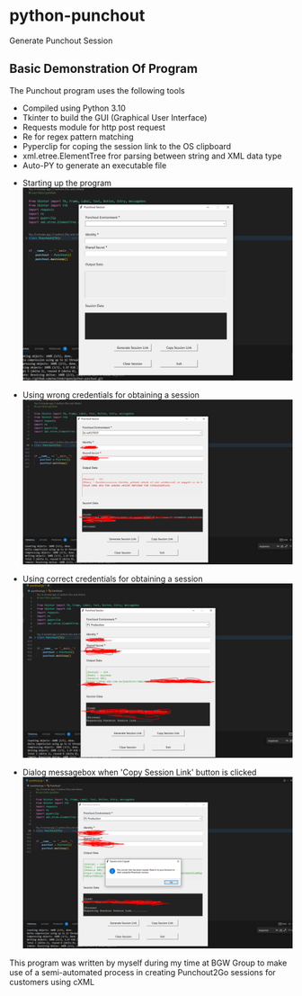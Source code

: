# python-punchout

Generate Punchout Session

## Basic Demonstration Of Program

The Punchout program uses the following tools

- Compiled using Python 3.10
- Tkinter to build the GUI (Graphical User Interface)
- Requests module for http post request
- Re for regex pattern matching
- Pyperclip for coping the session link to the OS clipboard
- xml.etree.ElementTree fror parsing between string and XML data type
- Auto-PY to generate an executable file

* Starting up the program
  <img src="images/image-one.png">

* Using wrong credentials for obtaining a session
  <img src="images/image-two.png">

* Using correct credentials for obtaining a session
  <img src="images/image-three.png">

* Dialog messagebox when 'Copy Session Link' button is clicked
  <img src="images/image-four.png">

This program was written by myself during my time at BGW Group to make use of a semi-automated process in creating Punchout2Go sessions for customers using cXML
